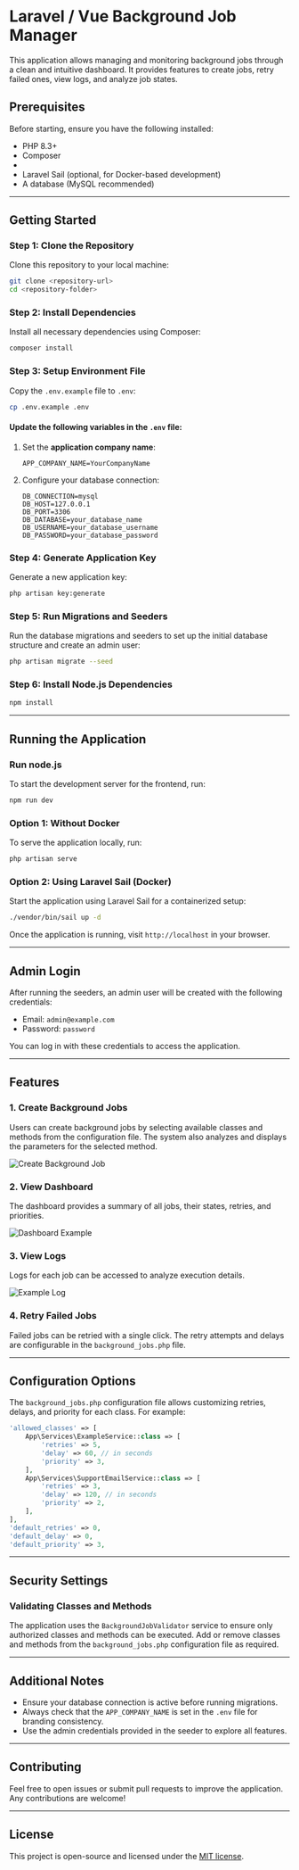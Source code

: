 # Laravel / Vue Background Job Manager

This application allows managing and monitoring background jobs through a clean and intuitive dashboard. It provides features to create jobs, retry failed ones, view logs, and analyze job states.

## Prerequisites

Before starting, ensure you have the following installed:

- PHP 8.3+
- Composer
- 
- Laravel Sail (optional, for Docker-based development)
- A database (MySQL recommended)

---

## Getting Started

### Step 1: Clone the Repository

Clone this repository to your local machine:

```bash
git clone <repository-url>
cd <repository-folder>
```

### Step 2: Install Dependencies

Install all necessary dependencies using Composer:

```bash
composer install
```

### Step 3: Setup Environment File

Copy the `.env.example` file to `.env`:

```bash
cp .env.example .env
```

#### Update the following variables in the `.env` file:

1. Set the **application company name**:
   ```env
   APP_COMPANY_NAME=YourCompanyName
   ```
2. Configure your database connection:
   ```env
   DB_CONNECTION=mysql
   DB_HOST=127.0.0.1
   DB_PORT=3306
   DB_DATABASE=your_database_name
   DB_USERNAME=your_database_username
   DB_PASSWORD=your_database_password
   ```

### Step 4: Generate Application Key

Generate a new application key:

```bash
php artisan key:generate
```

### Step 5: Run Migrations and Seeders

Run the database migrations and seeders to set up the initial database structure and create an admin user:

```bash
php artisan migrate --seed
```

### Step 6: Install Node.js Dependencies

```bash
npm install
```



---

## Running the Application

### Run node.js

To start the development server for the frontend, run:

```bash
npm run dev
```

### Option 1: Without Docker

To serve the application locally, run:

```bash
php artisan serve
```

### Option 2: Using Laravel Sail (Docker)

Start the application using Laravel Sail for a containerized setup:

```bash
./vendor/bin/sail up -d
```

Once the application is running, visit `http://localhost` in your browser.

---

## Admin Login

After running the seeders, an admin user will be created with the following credentials:

- Email: `admin@example.com`
- Password: `password`

You can log in with these credentials to access the application.

---

## Features

### 1. Create Background Jobs

Users can create background jobs by selecting available classes and methods from the configuration file. The system also analyzes and displays the parameters for the selected method.

![Create Background Job](public/images/documentation/create-background-job.png)

### 2. View Dashboard

The dashboard provides a summary of all jobs, their states, retries, and priorities.

![Dashboard Example](public/images/documentation/dashboard-example.png "Dashboard Example")

### 3. View Logs

Logs for each job can be accessed to analyze execution details.

![Example Log](public/images/documentation/example-log.png "example")

### 4. Retry Failed Jobs

Failed jobs can be retried with a single click. The retry attempts and delays are configurable in the `background_jobs.php` file.

---

## Configuration Options

The `background_jobs.php` configuration file allows customizing retries, delays, and priority for each class. For example:

```php
'allowed_classes' => [
    App\Services\ExampleService::class => [
        'retries' => 5,
        'delay' => 60, // in seconds
        'priority' => 3,
    ],
    App\Services\SupportEmailService::class => [
        'retries' => 3,
        'delay' => 120, // in seconds
        'priority' => 2,
    ],
],
'default_retries' => 0,
'default_delay' => 0,
'default_priority' => 3,
```

---

## Security Settings

### Validating Classes and Methods

The application uses the `BackgroundJobValidator` service to ensure only authorized classes and methods can be executed. Add or remove classes and methods from the `background_jobs.php` configuration file as required.

---

## Additional Notes

- Ensure your database connection is active before running migrations.
- Always check that the `APP_COMPANY_NAME` is set in the `.env` file for branding consistency.
- Use the admin credentials provided in the seeder to explore all features.

---

## Contributing

Feel free to open issues or submit pull requests to improve the application. Any contributions are welcome!

---

## License

This project is open-source and licensed under the [MIT license](LICENSE).
